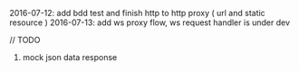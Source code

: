 2016-07-12: add bdd test and finish http to http proxy ( url and static resource )
2016-07-13: add ws proxy flow, ws request handler is under dev

// TODO
1. mock json data response